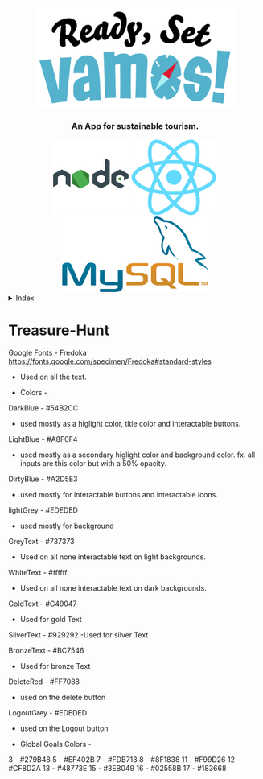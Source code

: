 <br/>
<div align="center">
  <a href="https://github.com/AdriLorenz/Treasure-Hunt">
    <img src="client/src/assets/icons/RSVamos_Logo.png" alt="Logo" width="400" />
  </a>

  <h3 align="center">An App for sustainable tourism.</h3>
  <div flex-direction="row" align-items="center">
    <img src="documentation/assets/icons/node.png" alt="NodeJS" width="150" />
    <img src="documentation/assets/icons/react.png" alt="React" height="150" />
    <img src="documentation/assets/icons/mysql.png" alt="MySQL" height="150" />
  </div>
</div>

<details>
  <summary>Index</summary>
  <ol>
    <li>
      <a href="#treasure-hunt">Treasure-Hunt</a>
    </li>
  </ol>
</details>

# Treasure-Hunt

Google Fonts - Fredoka
https://fonts.google.com/specimen/Fredoka#standard-styles
- Used on all the text.


- Colors -

DarkBlue - #54B2CC
- used mostly as a higlight color, title color and interactable buttons.

LightBlue - #A8F0F4
- used mostly as a secondary higlight color and background color. fx. all inputs are this color but with a 50% opacity.

DirtyBlue - #A2D5E3
- used mostly for interactable buttons and interactable icons.

lightGrey - #EDEDED
- used mostly for background

GreyText - #737373
- Used on all none interactable text on light backgrounds.

WhiteText - #ffffff
- Used on all none interactable text on dark backgrounds.

GoldText - #C49047
- Used for gold Text

SilverText - #929292
-Used for silver Text

BronzeText - #BC7546
- Used for bronze Text

DeleteRed - #FF7088
- used on the delete button

LogoutGrey - #EDEDED
- used on the Logout button


- Global Goals Colors -

3 - #279B48
5 - #EF402B
7 - #FDB713
8 - #8F1838
11 - #F99D26
12 - #CF8D2A
13 - #48773E
15 - #3EB049
16 - #02558B
17 - #183668

